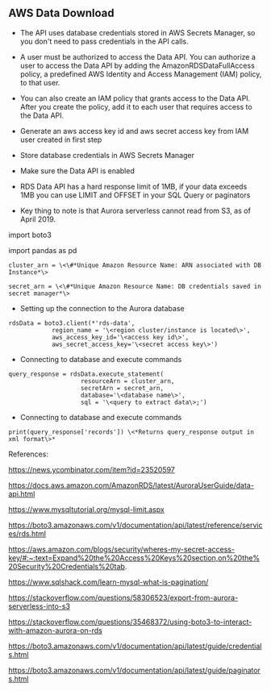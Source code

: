 ## AWS Data Download

-   The API uses database credentials stored in AWS Secrets Manager, so you don't need to pass credentials in the API calls.

-   A user must be authorized to access the Data API. You can authorize a user to access the Data API by adding the AmazonRDSDataFullAccess policy, a predefined AWS Identity and Access Management (IAM) policy, to that user.

-   You can also create an IAM policy that grants access to the Data API. After you create the policy, add it to each user that requires access to the Data     API.

-   Generate an aws access key id and aws secret access key from IAM user created in first step

-   Store database credentials in AWS Secrets Manager

-   Make sure the Data API is enabled

-   RDS Data API has a hard response limit of 1MB, if your data exceeds 1MB you     can use LIMIT and OFFSET in your SQL Query or paginators

-   Key thing to note is that Aurora serverless cannot read from S3, as of April 2019.

import boto3

import pandas as pd

    cluster_arn = \<\#*Unique Amazon Resource Name: ARN associated with DB Instance*\>

    secret_arn = \<\#*Unique Amazon Resource Name: DB credentials saved in secret manager*\>

-   Setting up the connection to the Aurora database
```
rdsData = boto3.client(*'rds-data',
            region_name = '\<region cluster/instance is located\>',
            aws_access_key_id='\<access key id\>',
            aws_secret_access_key='\<secret access key\>')
```
-   Connecting to database and execute commands
```
query_response = rdsData.execute_statement(
                    resourceArn = cluster_arn,
                    secretArn = secret_arn,
                    database='\<database name\>',
                    sql = '\<query to extract data\>;')
```
-   Connecting to database and execute commands
```
print(query_response['records']) \<*Returns query_response output in xml format\>*
```
References:

<https://news.ycombinator.com/item?id=23520597>

<https://docs.aws.amazon.com/AmazonRDS/latest/AuroraUserGuide/data-api.html>

<https://www.mysqltutorial.org/mysql-limit.aspx>

<https://boto3.amazonaws.com/v1/documentation/api/latest/reference/services/rds.html>

<https://aws.amazon.com/blogs/security/wheres-my-secret-access-key/#:~:text=Expand%20the%20Access%20Keys%20section,on%20the%20Security%20Credentials%20tab>.

<https://www.sqlshack.com/learn-mysql-what-is-pagination/>

<https://stackoverflow.com/questions/58306523/export-from-aurora-serverless-into-s3>

<https://stackoverflow.com/questions/35468372/using-boto3-to-interact-with-amazon-aurora-on-rds>

<https://boto3.amazonaws.com/v1/documentation/api/latest/guide/credentials.html>

<https://boto3.amazonaws.com/v1/documentation/api/latest/guide/paginators.html>
